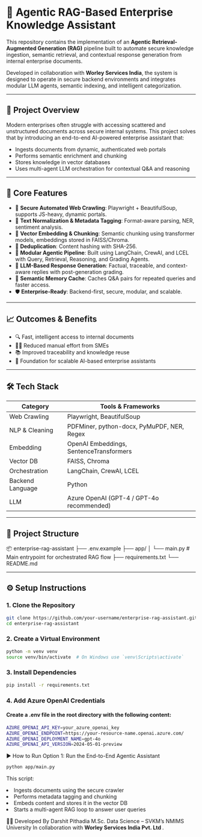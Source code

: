 # 🧠 Agentic RAG-Based Enterprise Knowledge Assistant

This repository contains the implementation of an **Agentic Retrieval-Augmented Generation (RAG)** pipeline built to automate secure knowledge ingestion, semantic retrieval, and contextual response generation from internal enterprise documents.

Developed in collaboration with **Worley Services India**, the system is designed to operate in secure backend environments and integrates modular LLM agents, semantic indexing, and intelligent categorization.

---

## 🚀 Project Overview

Modern enterprises often struggle with accessing scattered and unstructured documents across secure internal systems. This project solves that by introducing an end-to-end AI-powered enterprise assistant that:
- Ingests documents from dynamic, authenticated web portals
- Performs semantic enrichment and chunking
- Stores knowledge in vector databases
- Uses multi-agent LLM orchestration for contextual Q&A and reasoning

---

## 🧩 Core Features

- 🔐 **Secure Automated Web Crawling**: Playwright + BeautifulSoup, supports JS-heavy, dynamic portals.
- 🧹 **Text Normalization & Metadata Tagging**: Format-aware parsing, NER, sentiment analysis.
- 🧠 **Vector Embedding & Chunking**: Semantic chunking using transformer models, embeddings stored in FAISS/Chroma.
- 📁 **Deduplication**: Content hashing with SHA-256.
- 🤖 **Modular Agentic Pipeline**: Built using LangChain, CrewAI, and LCEL with Query, Retrieval, Reasoning, and Grading Agents.
- 💬 **LLM-Based Response Generation**: Factual, traceable, and context-aware replies with post-generation grading.
- 💾 **Semantic Memory Cache**: Caches Q&A pairs for repeated queries and faster access.
- 🛡️ **Enterprise-Ready**: Backend-first, secure, modular, and scalable.

---

## 📈 Outcomes & Benefits

- 🔍 Fast, intelligent access to internal documents
- 🧑‍💼 Reduced manual effort from SMEs
- 📚 Improved traceability and knowledge reuse
- 🏢 Foundation for scalable AI-based enterprise assistants

---

## 🛠️ Tech Stack

| Category         | Tools & Frameworks                                 |
|------------------|----------------------------------------------------|
| Web Crawling     | Playwright, BeautifulSoup                          |
| NLP & Cleaning   | PDFMiner, python-docx, PyMuPDF, NER, Regex         |
| Embedding        | OpenAI Embeddings, SentenceTransformers            |
| Vector DB        | FAISS, Chroma                                      |
| Orchestration    | LangChain, CrewAI, LCEL                            |
| Backend Language | Python                                             |
| LLM              | Azure OpenAI (GPT-4 / GPT-4o recommended)          |

---

## 📁 Project Structure

📦 enterprise-rag-assistant
├── .env.example
├── app/
│ └── main.py # Main entrypoint for orchestrated RAG flow
├── requirements.txt
└── README.md


---

## ⚙️ Setup Instructions

### 1. Clone the Repository
```bash
git clone https://github.com/your-username/enterprise-rag-assistant.git
cd enterprise-rag-assistant
```
### 2. Create a Virtual Environment
``` bash
python -m venv venv
source venv/bin/activate  # On Windows use `venv\Scripts\activate`
```
### 3. Install Dependencies
``` bash
pip install -r requirements.txt
```
### 4. Add Azure OpenAI Credentials
#### Create a .env file in the root directory with the following content:
```bash
AZURE_OPENAI_API_KEY=your_azure_openai_key
AZURE_OPENAI_ENDPOINT=https://your-resource-name.openai.azure.com/
AZURE_OPENAI_DEPLOYMENT_NAME=gpt-4o
AZURE_OPENAI_API_VERSION=2024-05-01-preview
```
▶️ How to Run
Option 1: Run the End-to-End Agentic Assistant
``` bash
python app/main.py
```
This script:

<li> Ingests documents using the secure crawler</li>

<li> Performs metadata tagging and chunking </li>

<li> Embeds content and stores it in the vector DB </li>

<li> Starts a multi-agent RAG loop to answer user queries </li>

👨‍💼 Developed By
Darshit  Pithadia
M.Sc. Data Science – SVKM’s NMIMS University
In collaboration with <b> Worley Services India  Pvt. Ltd </b>.

